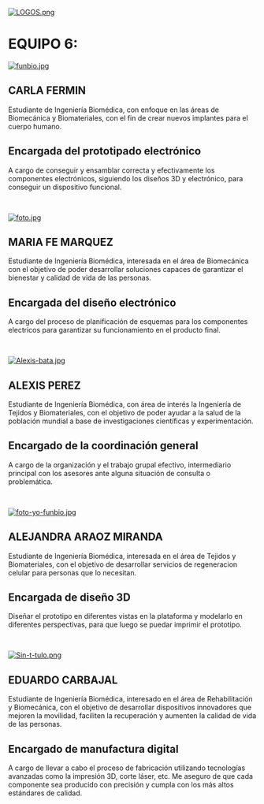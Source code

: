[![LOGOS.png](https://i.postimg.cc/NFtvpdT6/LOGOS.png)](https://postimg.cc/9RLkftL0)

# EQUIPO 6: 
[![funbio.jpg](https://i.postimg.cc/65vYxnGY/funbio.jpg)](https://postimg.cc/HVTQQJzy)
## CARLA FERMIN 
Estudiante de Ingeniería Biomédica, con enfoque en las áreas de Biomecánica y Biomateriales, con el fin de crear nuevos implantes para el cuerpo humano. 
## Encargada del prototipado electrónico
A cargo de conseguir y ensamblar correcta y efectivamente los componentes electrónicos, siguiendo los diseños 3D y electrónico, para conseguir un dispositivo funcional. 

<br>

[![foto.jpg](https://i.postimg.cc/qvY0yQtk/foto.jpg)](https://postimg.cc/nXv6t4Y5)
## MARIA FE MARQUEZ
Estudiante de Ingeniería Biomédica, interesada en el área de Biomecánica con el objetivo de poder desarrollar soluciones capaces de garantizar el bienestar y calidad de vida de las personas.
## Encargada del diseño electrónico
A cargo del proceso de planificación de esquemas para los componentes electricos para garantizar su funcionamiento en el producto final.

<br>

[![Alexis-bata.jpg](https://i.postimg.cc/rwsmTHrQ/Alexis-bata.jpg)](https://postimg.cc/DSVFdB5X)
## ALEXIS PEREZ
Estudiante de Ingeniería Biomédica, con área de interés la Ingeniería de Tejidos y Biomateriales, con el objetivo de poder ayudar a la salud de la población mundial a base de investigaciones científicas y experimentación.
## Encargado de la coordinación general
A cargo de la organización y el trabajo grupal efectivo, intermediario principal con los asesores ante alguna situación de consulta o problemática.

<br>


[![foto-yo-funbio.jpg](https://i.postimg.cc/sgghmQ5v/foto-yo-funbio.jpg)](https://postimg.cc/7fjhYLsk)
## ALEJANDRA ARAOZ MIRANDA
Estudiante de Ingeniería Biomédica, interesada en el área de Tejidos y Biomateriales, con el objetivo de desarrollar servicios de regeneracion celular para personas que lo necesitan.
## Encargada de diseño 3D
Diseñar el prototipo  en diferentes vistas en la plataforma y modelarlo en diferentes perspectivas, para que luego se puedar imprimir el prototipo.

<br>

[![Sin-t-tulo.png](https://i.postimg.cc/HxRRkVF9/Sin-t-tulo.png)](https://postimg.cc/MM0dsK6n)
## EDUARDO CARBAJAL 
Estudiante de Ingeniería Biomédica, interesado en el área de Rehabilitación y Biomecánica, con el objetivo de desarrollar dispositivos innovadores que mejoren la movilidad, faciliten la recuperación y aumenten la calidad de vida de las personas.
## Encargado de manufactura digital
A cargo de llevar a cabo el proceso de fabricación utilizando tecnologías avanzadas como la impresión 3D, corte láser, etc. Me aseguro de que cada componente sea producido con precisión y cumpla con los más altos estándares de calidad.

